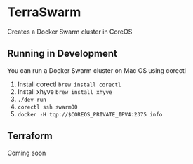 # TerraSwarm

Creates a Docker Swarm cluster in CoreOS

## Running in Development

You can run a Docker Swarm cluster on Mac OS using corectl

1. Install corectl `brew install corectl`
1. Install xhyve `brew install xhyve`
1. `./dev-run`
1. `corectl ssh swarm00`
1. `docker -H tcp://$COREOS_PRIVATE_IPV4:2375 info`

## Terraform

Coming soon